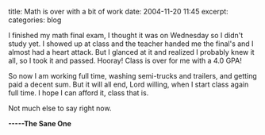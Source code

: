 title: Math is over with a bit of work
date: 2004-11-20 11:45
excerpt: 
categories: blog

I finished my math final exam, I thought it was on Wednesday so I didn't study yet. I showed up at class and the teacher handed me the final's and I almost had a heart attack. But I glanced at it and realized I probably knew it all, so I took it and passed. Hooray! Class is over for me with a 4.0 GPA!

So now I am working full time, washing semi-trucks and trailers, and getting paid a decent sum. But it will all end, Lord willing, when I start class again full time. I hope I can afford it, class that is.

Not much else to say right now.

**-----The Sane One**